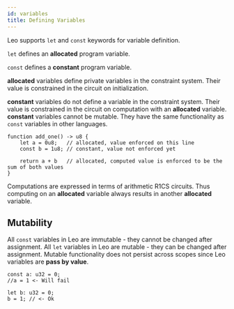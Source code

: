 ```yaml
---
id: variables
title: Defining Variables
---
```


Leo supports `let` and `const` keywords for variable definition.

```let``` defines an **allocated** program variable.

```const``` defines a **constant** program variable.

**allocated** variables define private variables in the constraint system. Their value is constrained in the circuit on initialization.

**constant** variables do not define a variable in the constraint system. Their value is constrained in the circuit on computation with an **allocated** variable. 
**constant** variables cannot be mutable. They have the same functionality as `const` variables in other languages.
```leo
function add_one() -> u8 {
    let a = 0u8;   // allocated, value enforced on this line
    const b = 1u8; // constant, value not enforced yet

    return a + b   // allocated, computed value is enforced to be the sum of both values
}
```
Computations are expressed in terms of arithmetic R1CS circuits. Thus computing on an **allocated** variable always results in another **allocated** variable. 

## Mutability
All `const` variables in Leo are immutable - they cannot be changed after assignment.
All `let` variables in Leo are mutable - they can be changed after assignment.
Mutable functionality does not persist across scopes since Leo variables are **pass by value**.

```leo
const a: u32 = 0;
//a = 1 <- Will fail

let b: u32 = 0;
b = 1; // <- Ok
```
